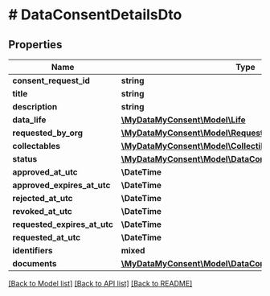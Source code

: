 # # DataConsentDetailsDto

## Properties

Name | Type | Description | Notes
------------ | ------------- | ------------- | -------------
**consent_request_id** | **string** |  |
**title** | **string** |  | [optional]
**description** | **string** |  | [optional]
**data_life** | [**\MyDataMyConsent\Model\Life**](Life.md) |  | [optional]
**requested_by_org** | [**\MyDataMyConsent\Model\Requester**](Requester.md) |  | [optional]
**collectables** | [**\MyDataMyConsent\Model\CollectibleTypes[]**](CollectibleTypes.md) |  |
**status** | [**\MyDataMyConsent\Model\DataConsentStatus**](DataConsentStatus.md) |  | [optional]
**approved_at_utc** | **\DateTime** |  | [optional]
**approved_expires_at_utc** | **\DateTime** |  | [optional]
**rejected_at_utc** | **\DateTime** |  | [optional]
**revoked_at_utc** | **\DateTime** |  | [optional]
**requested_expires_at_utc** | **\DateTime** |  | [optional]
**requested_at_utc** | **\DateTime** |  | [optional]
**identifiers** | **mixed** |  | [optional]
**documents** | [**\MyDataMyConsent\Model\DataConsentDocumentDetailsDto[]**](DataConsentDocumentDetailsDto.md) |  | [optional]

[[Back to Model list]](../../README.md#models) [[Back to API list]](../../README.md#endpoints) [[Back to README]](../../README.md)
